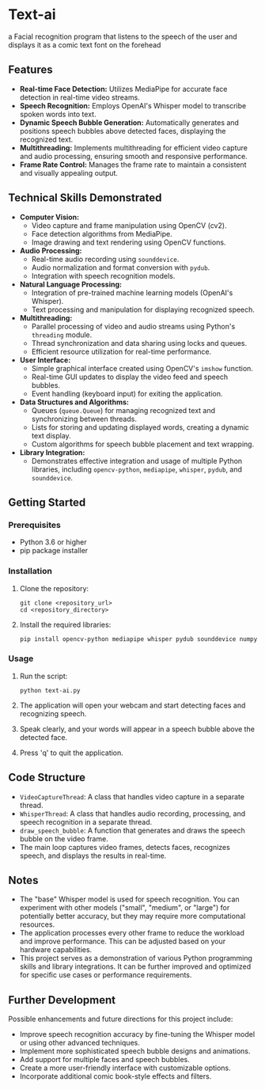# Text-ai
a Facial recognition program that listens to the speech of the user and displays it as a comic text font on the forehead

## Features

*   **Real-time Face Detection:** Utilizes MediaPipe for accurate face detection in real-time video streams.
*   **Speech Recognition:** Employs OpenAI's Whisper model to transcribe spoken words into text.
*   **Dynamic Speech Bubble Generation:** Automatically generates and positions speech bubbles above detected faces, displaying the recognized text.
*   **Multithreading:** Implements multithreading for efficient video capture and audio processing, ensuring smooth and responsive performance.
*   **Frame Rate Control:** Manages the frame rate to maintain a consistent and visually appealing output.

## Technical Skills Demonstrated

*   **Computer Vision:**
    *   Video capture and frame manipulation using OpenCV (cv2).
    *   Face detection algorithms from MediaPipe.
    *   Image drawing and text rendering using OpenCV functions.
*   **Audio Processing:**
    *   Real-time audio recording using `sounddevice`.
    *   Audio normalization and format conversion with `pydub`.
    *   Integration with speech recognition models.
*   **Natural Language Processing:**
    *   Integration of pre-trained machine learning models (OpenAI's Whisper).
    *   Text processing and manipulation for displaying recognized speech.
*   **Multithreading:**
    *   Parallel processing of video and audio streams using Python's `threading` module.
    *   Thread synchronization and data sharing using locks and queues.
    *   Efficient resource utilization for real-time performance.
*   **User Interface:**
    *   Simple graphical interface created using OpenCV's `imshow` function.
    *   Real-time GUI updates to display the video feed and speech bubbles.
    *   Event handling (keyboard input) for exiting the application.
*   **Data Structures and Algorithms:**
    *   Queues (`queue.Queue`) for managing recognized text and synchronizing between threads.
    *   Lists for storing and updating displayed words, creating a dynamic text display.
    *   Custom algorithms for speech bubble placement and text wrapping.
*   **Library Integration:**
    *   Demonstrates effective integration and usage of multiple Python libraries, including `opencv-python`, `mediapipe`, `whisper`, `pydub`, and `sounddevice`.

## Getting Started

### Prerequisites

*   Python 3.6 or higher
*   pip package installer

### Installation

1.  Clone the repository:

    ```
    git clone <repository_url>
    cd <repository_directory>
    ```

2.  Install the required libraries:

    ```
    pip install opencv-python mediapipe whisper pydub sounddevice numpy
    ```

### Usage

1.  Run the script:

    ```
    python text-ai.py
    ```

2.  The application will open your webcam and start detecting faces and recognizing speech.

3.  Speak clearly, and your words will appear in a speech bubble above the detected face.

4.  Press 'q' to quit the application.

## Code Structure

*   `VideoCaptureThread`: A class that handles video capture in a separate thread.
*   `WhisperThread`: A class that handles audio recording, processing, and speech recognition in a separate thread.
*   `draw_speech_bubble`: A function that generates and draws the speech bubble on the video frame.
*   The main loop captures video frames, detects faces, recognizes speech, and displays the results in real-time.

## Notes

*   The "base" Whisper model is used for speech recognition. You can experiment with other models ("small", "medium", or "large") for potentially better accuracy, but they may require more computational resources.
*   The application processes every other frame to reduce the workload and improve performance. This can be adjusted based on your hardware capabilities.
*   This project serves as a demonstration of various Python programming skills and library integrations. It can be further improved and optimized for specific use cases or performance requirements.

## Further Development

Possible enhancements and future directions for this project include:

*   Improve speech recognition accuracy by fine-tuning the Whisper model or using other advanced techniques.
*   Implement more sophisticated speech bubble designs and animations.
*   Add support for multiple faces and speech bubbles.
*   Create a more user-friendly interface with customizable options.
*   Incorporate additional comic book-style effects and filters.

